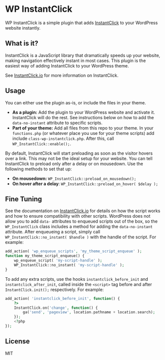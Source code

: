 WP InstantClick
=========

WP InstantClick is a simple plugin that adds [InstantClick](https://github.com/dieulot/instantclick/) to your WordPress website instantly.

What is it?
---
InstantClick is a JavaScript library that dramatically speeds up your website, making navigation effectively instant in most cases. This plugin is the easiest way of adding InstantClick to your WordPress theme.

See [InstantClick.io](http://instantclick.io/) for more information on InstantClick.

Usage
---
You can either use the plugin as-is, or include the files in your theme.

* **As a plugin:** Add the plugin to your WordPress website and activate it. InstantClick will do the rest. See instructions below on how to add the `data-no-instant` attribute to specific scripts.
* **Part of your theme:** Add all files from this repo to your theme. In your `functions.php` (or whatever place you use for your theme scripts) add include `class-wp-instantclick.php`. After this, call `WP_InstantClick::enable();`.

By default, InstantClick will start preloading as soon as the visitor hovers over a link. This may not be the ideal setup for your website. You can tell InstantClick to preload only after a delay or on mousedown. Use the following methods to set that up:

* **On mousedown:** `WP_InstantClick::preload_on_mousedown();`
* **On hover after a delay**: `WP_InstantClick::preload_on_hover( $delay );`

Fine Tuning
---
See the documentation on [InstantClick.io](http://instantclick.io/download) for details on how the script works and how to ensure compatibility with other scripts. WordPress does not allow you to add `data-` attributes to enqueued scripts out of the box, so the `WP_InstantClick` class includes a method for adding the `data-no-instant` attribute. After enqueueing a script, simply call `WP_InstantClick::no_instant( $handle )` with the handle of the script. For example:
```php
add_action( 'wp_enqueue_scripts', 'my_theme_script_enqueue' );
function my_theme_script_enqueue() {
    wp_enqueue_script( 'my-script-handle' );
    WP_InstantClick::no_instant( 'my-script-handle' );
}
```

To add any extra scripts, use the hooks `instantclick_before_init` and `instantclick_after_init`, called inside the `<script>` tag before and after `InstantClick.init();` respectively. For example:

```php
add_action( 'instantclick_before_init', function() {
    ?>
    InstantClick.on('change', function() {
        ga('send', 'pageview', location.pathname + location.search);
    });
    <?php
});
```


License
---
MIT